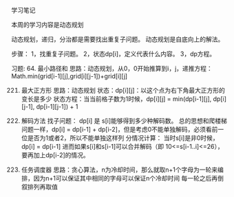 学习笔记

本周的学习内容是动态规划

动态规划，递归，分治都是需要找出重复子问题。
动态规划是自底向上的解法。

步骤：
1，找重复子问题。
2，状态dp[i]，定义代表什么内容。
3，dp方程。

习题:
64. 最小路径和
思路：动态规划，从0，0开始推算到i，j，递推方程：Math.min(grid[i-1][j],grid[i][j-1])+grid[i][j]

221. 最大正方形
思路：动态规划
状态：dp[i][j]：以这个点为右下角最大正方形的变长是多少
状态方程：当当前格子数为1时候，dp[i][j] = min(dp[i-1][j], dp[i][j-1], dp[i-1][j-1]) + 1

91. 解码方法
找子问题：
dp[i] 是 s[i]能够得到多少种解码数。
总的思想和爬楼梯问题一样，dp[i] = dp[i-1] + dp[i-2]，但是考虑0不能单独解码，必须看前一位是否为1或者2，所以不能单独这样列
分情况计算：
当时s[i]是非0时候，dp[i] = dp[i-1]
进而如果s[i]和s[i-1]可以合并解码（即 10<=s[i-1..i]<=26），要再加上dp[i-2]的情况。

621. 任务调度器
思路：贪心算法，n为冷却时间，那么就取n+1个字母为一轮来编排，因为n+1可以保证其中相同的字母可以保证n个冷却时间
每一轮之后再倒叙排列再取值